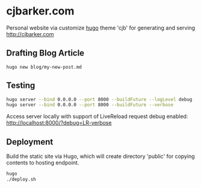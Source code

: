 # cjbarker.com

Personal website via customize [hugo](https://gohugo.io/getting-started/usage/) theme 'cjb' for generating and serving http://cjbarker.com

## Drafting Blog Article
```
hugo new blog/my-new-post.md
```

## Testing
```bash
hugo server --bind 0.0.0.0 --port 8000 --buildFuture --logLevel debug
hugo server --bind 0.0.0.0 --port 8000 --buildFuture --verbose
```
Access server locally with support of LiveReload request debug enabled: [http://localhost:8000/?debug=LR-verbose](http://localhost:8000/?debug=LR-verbose)


## Deployment
Build the static site via Hugo, which will create directory 'public' for copying contents to hosting endpoint.

```bash
hugo
./deploy.sh
```
